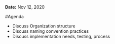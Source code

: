 **Date:** Nov 12, 2020

#Agenda
- Discuss Organization structure
- Discuss naming convention practices
- Discuss implementation needs, testing, process
